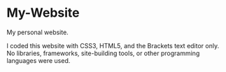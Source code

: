 # My-Website

My personal website.

I coded this website with CSS3, HTML5, and the Brackets text editor only. No libraries, frameworks, site-building tools, or other programming languages were used. 
